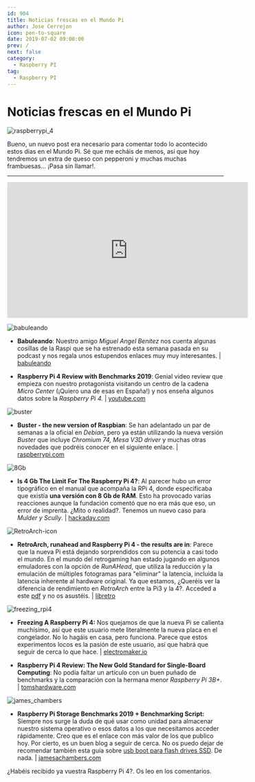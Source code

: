```yaml
---
id: 904
title: Noticias frescas en el Mundo Pi
author: Jose Cerrejon
icon: pen-to-square
date: 2019-07-02 09:00:00
prev: /
next: false
category:
  - Raspberry PI
tag:
  - Raspberry PI
---
```


# Noticias frescas en el Mundo Pi

![raspberrypi_4](/images/2019/07/raspberrypi_4.jpg)

Bueno, un nuevo post era necesario para comentar todo lo acontecido estos dias en el Mundo Pi. Sé que me echáis de menos, así que hoy tendremos un extra de queso con pepperoni y muchas muchas frambuesas... ¡Pasa sin llamar!.

- - -
<iframe width="560" height="315" src="https://www.youtube.com/embed/eVqz8qBJSZ0" frameborder="0" allow="accelerometer; autoplay; encrypted-media; gyroscope; picture-in-picture" allowfullscreen></iframe>

![babuleando](/images/2019/07/babuleando.jpg)

* **Babuleando**: Nuestro amigo *Miguel Angel Benítez* nos cuenta algunas cosillas de la Raspi que se ha estrenado esta semana pasada en su podcast y nos regala unos estupendos enlaces muy muy interesantes. | [babuleando](https://www.babuleando.com/raspberry-pi-4/)

* **Raspberry Pi 4 Review with Benchmarks 2019**: Genial video review que empieza con nuestro protagonista visitando un centro de la cadena *Micro Center* (¡Quiero una de esas en España!) y nos enseña algunos datos sobre la *Raspberry Pi 4.* | [youtube.com](https://www.youtube.com/watch?v=Mo149duJ73I)

![buster](/images/2019/07/buster.png)

* **Buster - the new version of Raspbian**: Se han adelantado un par de semanas a la oficial en *Debian*, pero ya están utilizando la nueva versión *Buster* que incluye *Chromium 74, Mesa V3D driver* y muchas otras novedades que podréis conocer en el siguiente enlace. | [raspberrypi.com](https://www.raspberrypi.org/blog/buster-the-new-version-of-raspbian/)

![8Gb](/images/2019/07/8Gb.png)

* **Is 4 Gb The Limit For The Raspberry Pi 4?**: Al parecer hubo un error tipográfico en el manual que acompaña la RPi 4, donde especificaba que existía **una versión con 8 Gb de RAM**. Esto ha provocado varias reacciones aunque la fundación comentó que no era más que eso, un error de imprenta. ¿Mito o realidad?. Tenemos un nuevo caso para *Mulder y Scully*. | [hackaday.com](https://hackaday.com/2019/06/25/is-4gb-the-limit-for-the-raspberry-pi-4/)

![RetroArch-icon](/images/2019/07/RetroArch-icon.png)

* **RetroArch, runahead and Raspberry Pi 4 - the results are in**: Parece que la nueva Pi está dejando sorprendidos con su potencia a casi todo el mundo. En el mundo del retrogaming han estado jugando en algunos emuladores con la opción de *RunAHead*, que utiliza la reducción y la emulación de múltiples fotogramas para "eliminar" la latencia, incluida la latencia inherente al hardware original. Ya que estamos, ¿Queréis ver la diferencia de rendimiento en *RetroArch* entre la Pi3 y la 4?. Acceded a este [pdf](https://www.docdroid.net/OgeIvtm/rpi203420comparison20sheet.pdf) y no os asustéis. | [libretro](https://www.libretro.com/index.php/retroarch-runahead-and-raspberry-pi-4-the-results-are-in/)

![freezing_rpi4](/images/2019/07/freezing_rpi4.jpg)

* **Freezing A Raspberry Pi 4:** Nos quejamos de que la nueva Pi se calienta muchísimo, así que este usuario mete literalmente la nueva placa en el congelador. No lo hagáis en casa, pero funciona. Parece que estos experimentos locos es la pasión de este usuario, así que habrá que seguir de cerca lo que hace. | [electromaker.io](https://www.electromaker.io/project/view/freezing-a-raspberry-pi-4)

* **Raspberry Pi 4 Review: The New Gold Standard for Single-Board Computing**: No podía faltar un artículo con un buen puñado de benchmarks y la comparación con la hermana menor *Raspberry Pi 3B+*. | [tomshardware.com](https://www.tomshardware.com/reviews/raspberry-pi-4-b,6193.html)

![james_chambers](/images/2019/07/james_chambers.jpg)

* **Raspberry Pi Storage Benchmarks 2019 + Benchmarking Script:** Siempre nos surge la duda de qué usar como unidad para almacenar nuestro sistema operativo o esos datos a los que necesitamos acceder rápidamente. Creo que es el enlace con más valor de los que publico hoy. Por cierto, es un buen blog a seguir de cerca. No os puedo dejar de recomendar también esta guía sobre [usb boot para flash drives SSD](https://jamesachambers.com/raspberry-pi-4-usb-boot-config-guide-for-ssd-flash-drives/). De nada. | [jamesachambers.com](https://jamesachambers.com/raspberry-pi-storage-benchmarks-2019-benchmarking-script/)

¿Habéis recibido ya vuestra Raspberry Pi 4?. Os leo en los comentarios.
